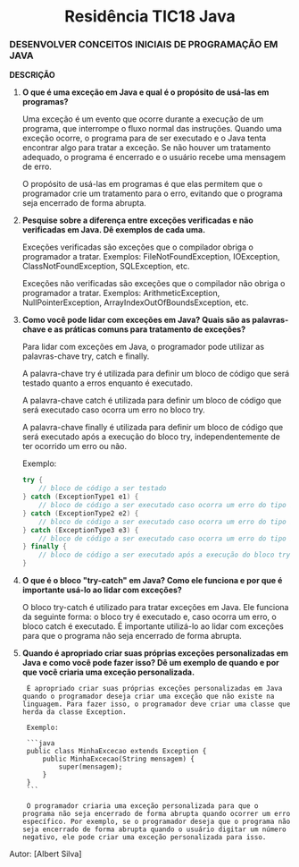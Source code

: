 <h1 align="center">Residência TIC18 Java</h1>

### DESENVOLVER CONCEITOS INICIAIS DE PROGRAMAÇÃO EM JAVA

**DESCRIÇÃO**

1. **O que é uma exceção em Java e qual é o propósito de usá-las em programas?**
  
      Uma exceção é um evento que ocorre durante a execução de um programa, que interrompe o fluxo normal das instruções. Quando uma exceção ocorre, o programa para de ser executado e o Java tenta encontrar algo para tratar a exceção. Se não houver um tratamento adequado, o programa é encerrado e o usuário recebe uma mensagem de erro.

      O propósito de usá-las em programas é que elas permitem que o programador crie um tratamento para o erro, evitando que o programa seja encerrado de forma abrupta. 

2. **Pesquise sobre a diferença entre exceções verificadas e não verificadas em Java. Dê exemplos de cada uma.**

      Exceções verificadas são exceções que o compilador obriga o programador a tratar. Exemplos: FileNotFoundException, IOException, ClassNotFoundException, SQLException, etc.

      Exceções não verificadas são exceções que o compilador não obriga o programador a tratar. Exemplos: ArithmeticException, NullPointerException, ArrayIndexOutOfBoundsException, etc.

3. **Como você pode lidar com exceções em Java? Quais são as palavras-chave e as práticas comuns para tratamento de exceções?**

      Para lidar com exceções em Java, o programador pode utilizar as palavras-chave try, catch e finally. 

      A palavra-chave try é utilizada para definir um bloco de código que será testado quanto a erros enquanto é executado.

      A palavra-chave catch é utilizada para definir um bloco de código que será executado caso ocorra um erro no bloco try.

      A palavra-chave finally é utilizada para definir um bloco de código que será executado após a execução do bloco try, independentemente de ter ocorrido um erro ou não.

      Exemplo:

      ```java
      try {
          // bloco de código a ser testado
      } catch (ExceptionType1 e1) {
          // bloco de código a ser executado caso ocorra um erro do tipo ExceptionType1
      } catch (ExceptionType2 e2) {
          // bloco de código a ser executado caso ocorra um erro do tipo ExceptionType2
      } catch (ExceptionType3 e3) {
          // bloco de código a ser executado caso ocorra um erro do tipo ExceptionType3
      } finally {
          // bloco de código a ser executado após a execução do bloco try, independentemente de ter ocorrido um erro ou não
      }
      ```
4. **O que é o bloco "try-catch" em Java? Como ele funciona e por que é importante usá-lo ao lidar com exceções?**

      O bloco try-catch é utilizado para tratar exceções em Java. Ele funciona da seguinte forma: o bloco try é executado e, caso ocorra um erro, o bloco catch é executado. É importante utilizá-lo ao lidar com exceções para que o programa não seja encerrado de forma abrupta. 

5. **Quando é apropriado criar suas próprias exceções personalizadas em Java e como você pode fazer isso? Dê um exemplo de quando e por que você criaria uma exceção personalizada.**
  
        É apropriado criar suas próprias exceções personalizadas em Java quando o programador deseja criar uma exceção que não existe na linguagem. Para fazer isso, o programador deve criar uma classe que herda da classe Exception. 
  
        Exemplo:
  
        ```java
        public class MinhaExcecao extends Exception {
            public MinhaExcecao(String mensagem) {
                super(mensagem);
            }
        }
        ```
  
        O programador criaria uma exceção personalizada para que o programa não seja encerrado de forma abrupta quando ocorrer um erro específico. Por exemplo, se o programador deseja que o programa não seja encerrado de forma abrupta quando o usuário digitar um número negativo, ele pode criar uma exceção personalizada para isso. 

Autor: [Albert Silva]